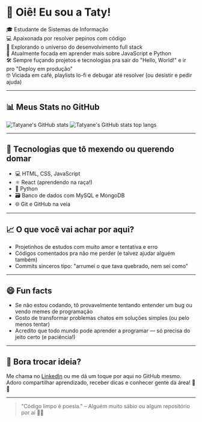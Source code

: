 # 👋 Oiê! Eu sou a Taty!

🎓 Estudante de Sistemas de Informação  <br>
💻 Apaixonada por resolver pepinos com código  <br>
🚀 Explorando o universo do desenvolvimento full stack <br>
🌱 Atualmente focada em aprender mais sobre JavaScript e Python <br>
🛠️ Sempre fuçando projetos e tecnologias pra sair do "Hello, World!" e ir pro "Deploy em produção" <br>
🤓 Viciada em café, playlists lo-fi e debugar até resolver (ou desistir e pedir ajuda)

---

## 📊 Meus Stats no GitHub

![Tatyane's GitHub stats](https://github-readme-stats.vercel.app/api?username=tatyane-goncalves&theme=midnight-purple&show_icons=true)
![Tatyane's GitHub stats top langs](https://github-readme-stats.vercel.app/api/top-langs?username=tatyane-goncalves&theme=midnight-purple&show_icons=true&layout=compact)

---

## 🧰 Tecnologias que tô mexendo ou querendo domar

- 💻 HTML, CSS, JavaScript
- ⚛️ React (aprendendo na raça!)
- 🐍 Python 
- 🗃️ Banco de dados com MySQL e MongoDB
- 🌐 Git e GitHub na veia

---

## 📈 O que você vai achar por aqui?

- Projetinhos de estudos com muito amor e tentativa e erro
- Códigos comentados pra não me perder (e talvez ajudar alguém também)
- Commits sinceros tipo: "arrumei o que tava quebrado, nem sei como"

---

## 😄 Fun facts

- Se não estou codando, tô provavelmente tentando entender um bug ou vendo memes de programação
- Gosto de transformar problemas chatos em soluções simples (ou pelo menos tentar)
- Acredito que todo mundo pode aprender a programar — só precisa do jeito certo (e paciência!)

---

## 🤝 Bora trocar ideia?

Me chama no [LinkedIn](https://www.linkedin.com/in/tatyanegoncalves/) ou me dá um toque por aqui no GitHub mesmo.  
Adoro compartilhar aprendizado, receber dicas e conhecer gente da área! 🧠💬

---

> "Código limpo é poesia." – Alguém muito sábio ou algum repositório por aí 🤷‍♀️